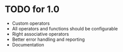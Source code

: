 # TODO for 1.0

* Custom operators
* All operators and functions should be configurable 
* Right associative operators
* Better error handling and reporting
* Documentation
